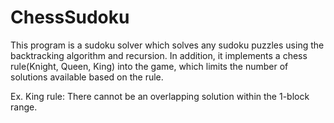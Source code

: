 # ChessSudoku

This program is a sudoku solver which solves any sudoku puzzles using the backtracking algorithm and recursion. In addition, it implements a chess rule(Knight, Queen, King) into the game, which limits the number of solutions available based on the rule. 

Ex. King rule: There cannot be an overlapping solution within the 1-block range. 
